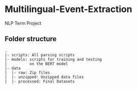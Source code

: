 # Multilingual-Event-Extraction

NLP Term Project

## Folder structure

```
.
|- scripts: All parsing scripts
|- models: scripts for training and testing 
|          on the BERT model
|- data
|  |- raw: Zip files
|  |- unzipped: Unzipped data files
|  |- processed: Final Datasets
```
